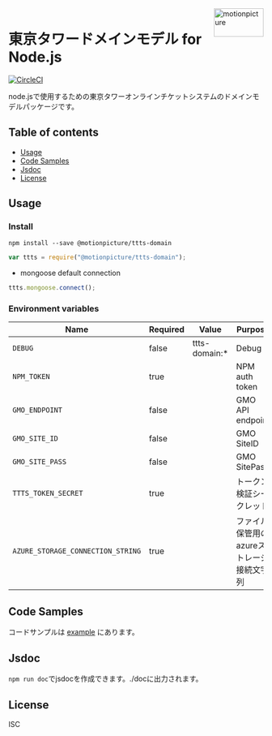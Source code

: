 <img src="https://motionpicture.jp/images/common/logo_01.svg" alt="motionpicture" title="motionpicture" align="right" height="56" width="98"/>

# 東京タワードメインモデル for Node.js

[![CircleCI](https://circleci.com/gh/motionpicture/ttts-domain.svg?style=svg&circle-token=2659057577162e85a2d91f193282f94ac7780afc)](https://circleci.com/gh/motionpicture/ttts-domain)

node.jsで使用するための東京タワーオンラインチケットシステムのドメインモデルパッケージです。


## Table of contents

* [Usage](#usage)
* [Code Samples](#code-samples)
* [Jsdoc](#jsdoc)
* [License](#license)


## Usage

### Install

```shell
npm install --save @motionpicture/ttts-domain
```

```Javascript
var ttts = require("@motionpicture/ttts-domain");
```

* mongoose default connection
```Javascript
ttts.mongoose.connect();
```

### Environment variables

| Name                              | Required | Value         | Purpose                         |
| --------------------------------- | -------- | ------------- | ------------------------------- |
| `DEBUG`                           | false    | ttts-domain:* | Debug                           |
| `NPM_TOKEN`                       | true     |               | NPM auth token                  |
| `GMO_ENDPOINT`                    | false    |               | GMO API endpoint                |
| `GMO_SITE_ID`                     | false    |               | GMO SiteID                      |
| `GMO_SITE_PASS`                   | false    |               | GMO SitePass                    |
| `TTTS_TOKEN_SECRET`               | true     |               | トークン検証シークレット                  |
| `AZURE_STORAGE_CONNECTION_STRING` | true     |               | ファイル保管用のazureストレージ接続文字列 |


## Code Samples

コードサンプルは [example](https://github.com/motionpicture/ttts-domain/tree/master/example) にあります。

## Jsdoc

`npm run doc`でjsdocを作成できます。./docに出力されます。

## License

ISC
